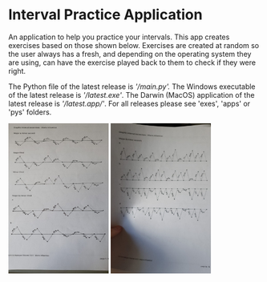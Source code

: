# Interval Practice Application

An application to help you practice your intervals. This app creates exercises based on those shown below.
Exercises are created at random so the user always has a fresh, and depending on the operating system they are using, can have the exercise played back to them to check if they were right.

The Python file of the latest release is *'/main.py'.* 
The Windows executable of the latest release is *'/latest.exe'*.
The Darwin (MacOS) application of the latest release is *'/latest.app/'*.
For all releases please see 'exes', 'apps' or 'pys' folders.

<img src="examples/example0.jpg" width=200 height=300 alt="An example of an exercise this program was written to generate"/>
<img src="examples/example1.jpg" width=200 height=300 alt="An example of an exercise this program was written to generate"/>
